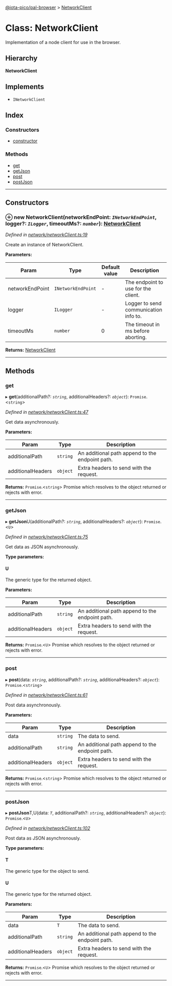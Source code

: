 [@iota-pico/pal-browser](../README.md) > [NetworkClient](../classes/networkclient.md)

# Class: NetworkClient

Implementation of a node client for use in the browser.

## Hierarchy

**NetworkClient**

## Implements

* `INetworkClient`

## Index

### Constructors

* [constructor](networkclient.md#constructor)

### Methods

* [get](networkclient.md#get)
* [getJson](networkclient.md#getjson)
* [post](networkclient.md#post)
* [postJson](networkclient.md#postjson)

---

## Constructors

<a id="constructor"></a>

### ⊕ **new NetworkClient**(networkEndPoint: *`INetworkEndPoint`*, logger?: *`ILogger`*, timeoutMs?: *`number`*): [NetworkClient](networkclient.md)

*Defined in [network/networkClient.ts:19](https://github.com/iota-pico/pal-browser/blob/c77245a/src/network/networkClient.ts#L19)*

Create an instance of NetworkClient.

**Parameters:**

| Param | Type | Default value | Description |
| ------ | ------ | ------ | ------ |
| networkEndPoint | `INetworkEndPoint`  | - |   The endpoint to use for the client. |
| logger | `ILogger`  | - |   Logger to send communication info to. |
| timeoutMs | `number`  | 0 |   The timeout in ms before aborting. |

**Returns:** [NetworkClient](networkclient.md)

---

## Methods

<a id="get"></a>

###  get

▸ **get**(additionalPath?: *`string`*, additionalHeaders?: *`object`*): `Promise`.<`string`>

*Defined in [network/networkClient.ts:47](https://github.com/iota-pico/pal-browser/blob/c77245a/src/network/networkClient.ts#L47)*

Get data asynchronously.

**Parameters:**

| Param | Type | Description |
| ------ | ------ | ------ |
| additionalPath | `string`   |  An additional path append to the endpoint path. |
| additionalHeaders | `object`   |  Extra headers to send with the request. |

**Returns:** `Promise`.<`string`>
Promise which resolves to the object returned or rejects with error.

___

<a id="getjson"></a>

###  getJson

▸ **getJson**U(additionalPath?: *`string`*, additionalHeaders?: *`object`*): `Promise`.<`U`>

*Defined in [network/networkClient.ts:75](https://github.com/iota-pico/pal-browser/blob/c77245a/src/network/networkClient.ts#L75)*

Get data as JSON asynchronously.

**Type parameters:**

#### U 

The generic type for the returned object.

**Parameters:**

| Param | Type | Description |
| ------ | ------ | ------ |
| additionalPath | `string`   |  An additional path append to the endpoint path. |
| additionalHeaders | `object`   |  Extra headers to send with the request. |

**Returns:** `Promise`.<`U`>
Promise which resolves to the object returned or rejects with error.

___

<a id="post"></a>

###  post

▸ **post**(data: *`string`*, additionalPath?: *`string`*, additionalHeaders?: *`object`*): `Promise`.<`string`>

*Defined in [network/networkClient.ts:61](https://github.com/iota-pico/pal-browser/blob/c77245a/src/network/networkClient.ts#L61)*

Post data asynchronously.

**Parameters:**

| Param | Type | Description |
| ------ | ------ | ------ |
| data | `string`   |  The data to send. |
| additionalPath | `string`   |  An additional path append to the endpoint path. |
| additionalHeaders | `object`   |  Extra headers to send with the request. |

**Returns:** `Promise`.<`string`>
Promise which resolves to the object returned or rejects with error.

___

<a id="postjson"></a>

###  postJson

▸ **postJson**T,U(data: *`T`*, additionalPath?: *`string`*, additionalHeaders?: *`object`*): `Promise`.<`U`>

*Defined in [network/networkClient.ts:102](https://github.com/iota-pico/pal-browser/blob/c77245a/src/network/networkClient.ts#L102)*

Post data as JSON asynchronously.

**Type parameters:**

#### T 

The generic type for the object to send.

#### U 

The generic type for the returned object.

**Parameters:**

| Param | Type | Description |
| ------ | ------ | ------ |
| data | `T`   |  The data to send. |
| additionalPath | `string`   |  An additional path append to the endpoint path. |
| additionalHeaders | `object`   |  Extra headers to send with the request. |

**Returns:** `Promise`.<`U`>
Promise which resolves to the object returned or rejects with error.

___

